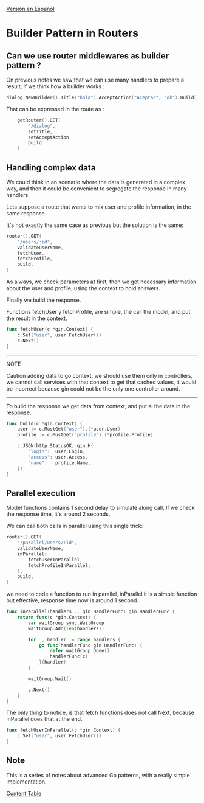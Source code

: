 [Versión en Español](https://github.com/nmarsollier/go_rrouter_builder/blob/main/README.md)

# Builder Pattern in Routers

## Can we use router middlewares as builder pattern ?

On previous notes we saw that we can use many handlers to prepare a result, if we think how a builder works :

```go
dialog.NewBuilder().Title("hola").AcceptAction("Aceptar", "ok").Build()
```

That can be expressed in the route as :

```go
	getRouter().GET(
		"/dialog",
		setTitle,
		setAcceptAction,
		build
	)
```

## Handling complex data 

We could think in an scenario where the data is generated in a complex way, and then it could be convenient to segregate the response in many handlers.

Lets suppose a route that wants to mix user and profile information, in the same response.

It's not exactly the same case as previous but the solution is the same:

```go
router().GET(
	"/users/:id",
	validateUserName,
	fetchUser,
	fetchProfile,
	build,
)
```

As always, we check parameters at first, then we get necessary information about the user and profile, using the context to hold answers.

Finally we build the response.

Functions fetchUser y fetchProfile, are simple, the call the model, and put the result in the context.

```go
func fetchUser(c *gin.Context) {
	c.Set("user", user.FetchUser())
	c.Next()
}
```

---
NOTE

Caution adding data to go context, we should use them only in controllers, we cannot call services with that context to get that cached values, it would be incorrect because gin could not be the only one controller around.

---

To build the response we get data from context, and put al the data in the response. 

```go
func build(c *gin.Context) {
	user := c.MustGet("user").(*user.User)
	profile := c.MustGet("profile").(*profile.Profile)

	c.JSON(http.StatusOK, gin.H{
		"login":  user.Login,
		"access": user.Access,
		"name":   profile.Name,
	})
}
```

## Parallel execution

Model functions contains 1 second delay to simulate along call, If we check the response time, it's around 2 seconds.

We can call both calls in parallel using this single trick:

```go
router().GET(
	"/parallel/users/:id",
	validateUserName,
	inParallel(
		fetchUserInParallel,
		fetchProfileInParallel,
	),
	build,
)
```

we need to code a function to run in parallel, inParallel it is a simple function but effective, response time now is around 1 second.

```go
func inParallel(handlers ...gin.HandlerFunc) gin.HandlerFunc {
	return func(c *gin.Context) {
		var waitGroup sync.WaitGroup
		waitGroup.Add(len(handlers))

		for _, handler := range handlers {
			go func(handlerFunc gin.HandlerFunc) {
				defer waitGroup.Done()
				handlerFunc(c)
			}(handler)
		}

		waitGroup.Wait()

		c.Next()
	}
}
```

The only thing to notice, is that fetch functions does not call Next, because  inParallel does that at the end.

```go
func fetchUserInParallel(c *gin.Context) {
	c.Set("user", user.FetchUser())
}
```

## Note

This is a series of notes about advanced Go patterns, with a really simple implementation.

[Content Table](https://github.com/nmarsollier/go_index/blob/main/README_en.md)
